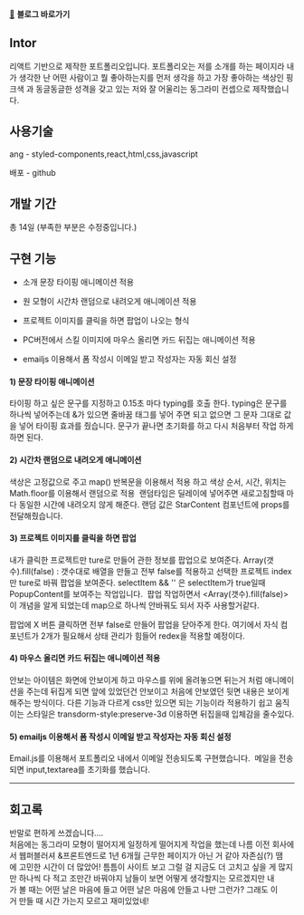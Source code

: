 
[🔗](https://saltsoyeon.tistory.com/52)
**블로그 바로가기**


## **Intor**

리액트 기반으로 제작한 포트폴리오입니다.
포트폴리오는 저를 소개를 하는 페이지라 내가 생각한 난 어떤 사람이고 뭘 좋아하는지를 먼저 생각을 하고 가장 좋아하는 색상인 핑크색 과 동글동글한 성격을 갖고 있는 저와 잘 어울리는 동그라미 컨셉으로 제작했습니다.

## **사용기술**

ang - styled-components,react,html,css,javascript

배포 - github

## **개발 기간**

총 14일 (부족한 부분은 수정중입니다.)

## **구현 기능**

- 소개 문장 타이핑 애니메이션 적용

- 원 모형이 시간차 랜덤으로 내려오게 애니메이션 적용

- 프로젝트 이미지를 클릭을 하면 팝업이 나오는 형식

- PC버전에서 스킬 이미지에 마우스 올리면 카드 뒤집는 애니메이션 적용

- emailjs 이용해서 폼 작성시 이메일 받고 작성자는 자동 회신 설정

#### 1) 문장 타이핑 애니메이션

타이핑 하고 싶은 문구를 지정하고 0.15초 마다 typing를 호출 한다. typing은 문구를 하나씩 넣어주는데 &가 있으면 줄바꿈 태그를 넣어 주면 되고 없으면 그 문자 그대로 값을 넣어 타이핑 효과를 줬습니다. 문구가 끝나면 초기화를 하고 다시 처음부터 작업 하게하면 된다.

#### 2) 시간차 랜덤으로 내려오게 애니메이션

색상은 고정값으로 주고 map() 반복문을 이용해서 적용 하고 색상 순서, 시간, 위치는 Math.floor를 이용해서 랜덤으로 적용 
랜덤타임은 딜레이에 넣어주면 새로고침할때 마다 동일한 시간에 내려오지 않게 해준다. 랜덤 값은 StarContent 컴포넌트에 props를 전달해줬습니다. 

#### 3) 프로젝트 이미지를 클릭을 하면 팝업

내가 클릭한 프로젝트만 ture로 만들어 관한 정보를 팝업으로 보여준다. Array(갯수).fill(false) : 갯수대로 배열을 만들고 전부 false를 적용하고 선택한 프로젝트 index만 ture로 바꿔 팝업을 보여준다. selectItem && '' 은 selectItem가 true일때 PopupContent를 보여주는 작업입니다.  팝업 작업하면서 <Array(갯수).fill(false)> 이 개념을 알게 되었는데 map으로 하나씩 안바꿔도 되서 자주 사용할거같다.

팝업에 X 버튼 클릭하면 전부 false로 만들어 팝업을 닫아주게 한다. 여기에서 자식 컴포넌트가 2개가 필요해서 상태 관리가 힘들어 redex을 적용할 예정이다.

#### 4) 마우스 올리면 카드 뒤집는 애니메이션 적용

안보는 아이템은 화면에 안보이게 하고 마우스를 위에 올려놓으면 뒤는거 처럼 애니메이션을 주는데 뒤집게 되면 앞에 있었던건 안보이고 처음에 안보였던 뒷면 내용은 보이게 해주는 방식이다. 다른 기능과 다르게 css만 있으면 되는 기능이라 적용하기 쉽고 움직이는 스타일은 transdorm-style:preserve-3d 이용하면 뒤집을때 입체감을 줄수있다.

#### 5) emailjs 이용해서 폼 작성시 이메일 받고 작성자는 자동 회신 설정

Email.js를 이용해서 포트폴리오 내에서 이메일 전송되도록 구현했습니다. 
메일을 전송되면 input,textarea를 초기화를 했습니다.

---

## **회고록**

반말로 편하게 쓰겠습니다….  
처음에는 동그라미 모형이 떨어지게 일정하게 떨어지게 작업을 했는데 나름 이전 회사에서 웹퍼블러셔 &프론트엔드로 1년 6개월 근무한 페이지가 아닌 거 같아 자존심(?) 땜에 고민한 시간이 더 많았어! 틈틈이 사이트 보고 그럴 걸 지금도 더 고치고 싶을 게 많지만 하나씩 다 적고 조만간 바꿔야지 남들이 보면 어떻게 생각할지는 모르겠지만 내가 볼 때는 어떤 날은 마음에 들고 어떤 날은 마음에 안들고 나만 그런가? 그래도 이거 만들 때 시간 가는지 모르고 재미있었네!

